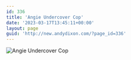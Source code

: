 ```yaml
---
id: 336
title: 'Angie Undercover Cop'
date: '2023-03-17T13:45:11+00:00'
layout: page
guid: 'http://new.andydixon.com/?page_id=336'
---
```


![Angie Undercover Cop](https://i0.wp.com/assets.g8x2.ldn.idrivee2-23.com/posters/Angie%20Undercover%20Cop%2001.jpg?w=1200&ssl=1 "Angie Undercover Cop")